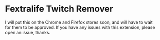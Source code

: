 # Fextralife Twitch Remover

I will put this on the Chrome and Firefox stores soon, and will have to wait for them to be approved.  If you have any issues with this extension, please open an issue, thanks.